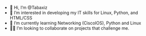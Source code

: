 - 👋 Hi, I’m @Tabaxiz
- 👀 I’m interested in developing my IT skills for Linux, Python, and HTML/CSS
- 🌱 I’m currently learning Networking (CiscoIOS), Python and Linux
- 👩‍💼 I’m looking to collaborate on projects that challenge me.


<!---
Tabaxiz/Tabaxiz is a ✨ special ✨ repository because its `README.md` (this file) appears on your GitHub profile.
You can click the Preview link to take a look at your changes.
--->
